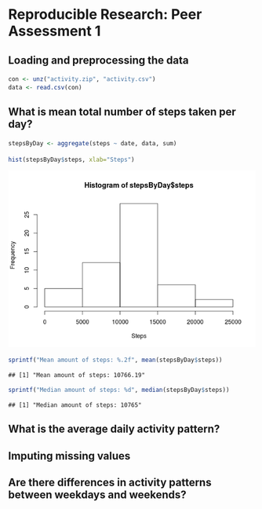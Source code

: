 # Reproducible Research: Peer Assessment 1


## Loading and preprocessing the data


```r
con <- unz("activity.zip", "activity.csv")
data <- read.csv(con)
```

## What is mean total number of steps taken per day?


```r
stepsByDay <- aggregate(steps ~ date, data, sum)

hist(stepsByDay$steps, xlab="Steps")
```

![](PA1_template_files/figure-html/unnamed-chunk-2-1.png)

```r
sprintf("Mean amount of steps: %.2f", mean(stepsByDay$steps))
```

```
## [1] "Mean amount of steps: 10766.19"
```

```r
sprintf("Median amount of steps: %d", median(stepsByDay$steps))
```

```
## [1] "Median amount of steps: 10765"
```


## What is the average daily activity pattern?



## Imputing missing values



## Are there differences in activity patterns between weekdays and weekends?
